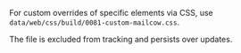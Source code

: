 For custom overrides of specific elements via CSS, use `data/web/css/build/0081-custom-mailcow.css`.

The file is excluded from tracking and persists over updates.
